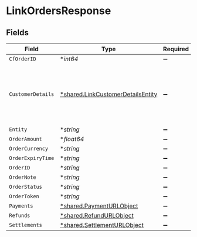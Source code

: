 # LinkOrdersResponse


## Fields

| Field                                                                                                  | Type                                                                                                   | Required                                                                                               | Description                                                                                            | Example                                                                                                |
| ------------------------------------------------------------------------------------------------------ | ------------------------------------------------------------------------------------------------------ | ------------------------------------------------------------------------------------------------------ | ------------------------------------------------------------------------------------------------------ | ------------------------------------------------------------------------------------------------------ |
| `CfOrderID`                                                                                            | **int64*                                                                                               | :heavy_minus_sign:                                                                                     | N/A                                                                                                    |                                                                                                        |
| `CustomerDetails`                                                                                      | [*shared.LinkCustomerDetailsEntity](../../../pkg/models/shared/linkcustomerdetailsentity.md)           | :heavy_minus_sign:                                                                                     | N/A                                                                                                    | {<br/>"customer_name": "John Doe",<br/>"customer_phone": "9999999999",<br/>"customer_email": "john@cashfree.com"<br/>} |
| `Entity`                                                                                               | **string*                                                                                              | :heavy_minus_sign:                                                                                     | N/A                                                                                                    |                                                                                                        |
| `OrderAmount`                                                                                          | **float64*                                                                                             | :heavy_minus_sign:                                                                                     | N/A                                                                                                    |                                                                                                        |
| `OrderCurrency`                                                                                        | **string*                                                                                              | :heavy_minus_sign:                                                                                     | N/A                                                                                                    |                                                                                                        |
| `OrderExpiryTime`                                                                                      | **string*                                                                                              | :heavy_minus_sign:                                                                                     | N/A                                                                                                    |                                                                                                        |
| `OrderID`                                                                                              | **string*                                                                                              | :heavy_minus_sign:                                                                                     | N/A                                                                                                    |                                                                                                        |
| `OrderNote`                                                                                            | **string*                                                                                              | :heavy_minus_sign:                                                                                     | N/A                                                                                                    |                                                                                                        |
| `OrderStatus`                                                                                          | **string*                                                                                              | :heavy_minus_sign:                                                                                     | N/A                                                                                                    |                                                                                                        |
| `OrderToken`                                                                                           | **string*                                                                                              | :heavy_minus_sign:                                                                                     | N/A                                                                                                    |                                                                                                        |
| `Payments`                                                                                             | [*shared.PaymentURLObject](../../../pkg/models/shared/paymenturlobject.md)                             | :heavy_minus_sign:                                                                                     | N/A                                                                                                    |                                                                                                        |
| `Refunds`                                                                                              | [*shared.RefundURLObject](../../../pkg/models/shared/refundurlobject.md)                               | :heavy_minus_sign:                                                                                     | N/A                                                                                                    |                                                                                                        |
| `Settlements`                                                                                          | [*shared.SettlementURLObject](../../../pkg/models/shared/settlementurlobject.md)                       | :heavy_minus_sign:                                                                                     | N/A                                                                                                    |                                                                                                        |
